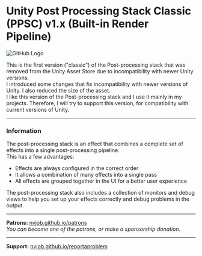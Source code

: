 
#  Unity Post Processing Stack Classic (PPSC) v1.x (Built-in Render Pipeline)

![GitHub Logo](https://raw.githubusercontent.com/nvjob/nvjob.github.io/master/repo/unity%20assets/ppsc/pic/0.jpg)

This is the first version ("classic") of the Post-processing stack that was removed from the Unity Asset Store due to incompatibility with newer Unity versions.<br>
I introduced some changes that fix incompatibility with newer versions of Unity. I also reduced the size of the asset.<br>
I like this version of the Post-processing stack and I use it mainly in my projects. Therefore, I will try to support this version, for compatibility with current versions of Unity.

-------------------------------------------------------------------

### Information
The post-processing stack is an effect that combines a complete set of effects into a single post-processing pipeline.<br>
This has a few advantages:<br>
- Effects are always configured in the correct order<br>
- It allows a combination of many effects into a single pass<br>
- All effects are grouped together in the UI for a better user experience

The post-processing stack also includes a collection of monitors and debug views to help you set up your effects correctly and debug problems in the output.


-------------------------------------------------------------------

**Patrons:** [nvjob.github.io/patrons](https://nvjob.github.io/patrons)<br>
*You can become one of the patrons, or make a sponsorship donation.*

-------------------------------------------------------------------

**Support:** [nvjob.github.io/reportaproblem](https://nvjob.github.io/reportaproblem/)
